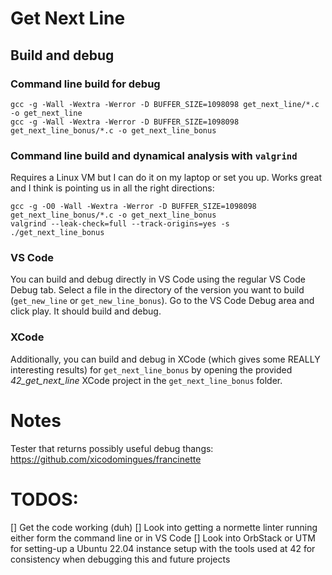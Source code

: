 # Get Next Line

## Build and debug

### Command line build for debug

```
gcc -g -Wall -Wextra -Werror -D BUFFER_SIZE=1098098 get_next_line/*.c -o get_next_line
gcc -g -Wall -Wextra -Werror -D BUFFER_SIZE=1098098 get_next_line_bonus/*.c -o get_next_line_bonus
```

### Command line build and dynamical analysis with `valgrind`

Requires a Linux VM but I can do it on my laptop or set you up. Works great and I think is pointing us in all the right directions:

```
gcc -g -O0 -Wall -Wextra -Werror -D BUFFER_SIZE=1098098 get_next_line_bonus/*.c -o get_next_line_bonus
valgrind --leak-check=full --track-origins=yes -s ./get_next_line_bonus
```

### VS Code

You can build and debug directly in VS Code using the regular VS Code Debug tab. Select a file in the directory of the version you want to build (`get_new_line` or `get_new_line_bonus`). Go to the VS Code Debug area and click play. It should build and debug.

### XCode

Additionally, you can build and debug in XCode (which gives some REALLY interesting results) for `get_next_line_bonus` by opening the provided *42_get_next_line* XCode project in the `get_next_line_bonus` folder.

# Notes

Tester that returns possibly useful debug thangs: https://github.com/xicodomingues/francinette

# TODOS:

[] Get the code working (duh)
[] Look into getting a normette linter running either form the command line or in VS Code
[] Look into OrbStack or UTM for setting-up a Ubuntu 22.04 instance setup with the tools used at 42 for consistency when debugging this and future projects
